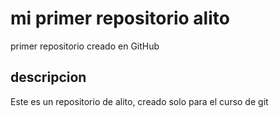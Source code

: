 # mi primer repositorio alito
primer repositorio creado en GitHub

## descripcion
Este es un repositorio de alito, creado solo para el curso de git
